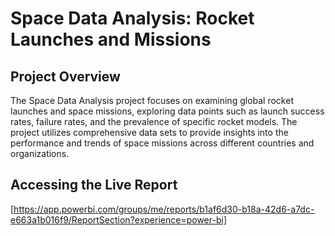 
# Space Data Analysis: Rocket Launches and Missions

## Project Overview

The Space Data Analysis project focuses on examining global rocket launches and space missions, exploring data points such as launch success rates, failure rates, and the prevalence of specific rocket models. The project utilizes comprehensive data sets to provide insights into the performance and trends of space missions across different countries and organizations.

## Accessing the Live Report

[https://app.powerbi.com/groups/me/reports/b1af6d30-b18a-42d6-a7dc-e663a1b016f9/ReportSection?experience=power-bi]


